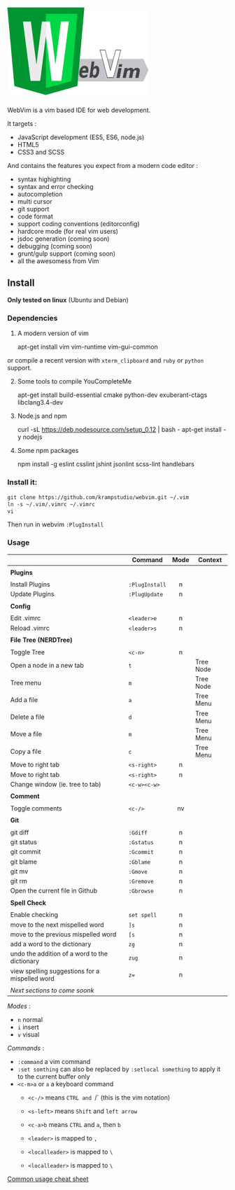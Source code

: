 ![WebVim](resources/WebVim.png "WebVim")
===============================

WebVim is a vim based IDE for web development.

It targets :
 - JavaScript development (ES5, ES6, node.js)
 - HTML5
 - CSS3 and SCSS

And contains the features you expect from a modern code editor :

 - syntax highighting
 - syntax and error checking
 - autocompletion
 - multi cursor
 - git support
 - code format
 - support coding conventions (editorconfig)
 - hardcore mode (for real vim users)
 - jsdoc generation (coming soon)
 - debugging (coming soon)
 - grunt/gulp support (coming soon)
 - all the awesomess from Vim


## Install

__Only tested on linux__ (Ubuntu and Debian)

### Dependencies

 1. A modern version of vim

	apt-get install vim vim-runtime vim-gui-common

or compile a recent version with `xterm_clipboard` and `ruby` or `python` support.

 2. Some tools to compile YouCompleteMe

    apt-get install build-essential cmake python-dev exuberant-ctags libclang3.4-dev

 3. Node.js and npm

    curl -sL https://deb.nodesource.com/setup_0.12 | bash -
    apt-get install -y nodejs

 4. Some npm packages

    npm install -g eslint csslint jshint jsonlint scss-lint handlebars

### Install it:

	git clone https://github.com/krampstudio/webvim.git ~/.vim
    ln -s ~/.vim/.vimrc ~/.vimrc
    vi

Then run in webvim `:PlugInstall`


### Usage

|                                                 | Command           | Mode | Context   |
|-------------------------------------------------|-------------------|:----:|-----------|
|                                                                                        |
| __Plugins__                                                                            |
|                                                                                        |
| Install Plugins                                  | `:PlugInstall`   | n    |           |
| Update Plugins                                   | `:PlugUpdate`    | n    |           |
|                                                                                        |
| __Config__                                                                             |
|                                                                                        |
| Edit .vimrc                                      | `<leader>e`      | n    |           |
| Reload .vimrc                                    | `<leader>s`      | n    |           |
|                                                                                        |
| __File Tree (NERDTree)__                                                               |
|                                                                                        |
| Toggle Tree                                      | `<c-n>`          | n    |           |
| Open a node in a new tab                         | `t`              |      | Tree Node |
| Tree menu                                        | `m`              |      | Tree Node |
| Add a file                                       | `a`              |      | Tree Menu |
| Delete a file                                    | `d`              |      | Tree Menu |
| Move a file                                      | `m`              |      | Tree Menu |
| Copy a file                                      | `c`              |      | Tree Menu |
| Move to right tab                                | `<s-right>`      | n    |           |
| Move to right tab                                | `<s-right>`      | n    |           |
| Change window (ie. tree to tab)                  | `<c-w><c-w>`     |      |           |
|                                                                                        |
| __Comment__                                                                            |
|                                                                                        |
| Toggle comments                                  | `<c-/>`          | nv   |           |
|                                                                                        |
| __Git__                                                                                |
|                                                                                        |
| git diff                                         | `:Gdiff`        | n     |           |
| git status                                       | `:Gstatus`      | n     |           |
| git commit                                       | `:Gcommit`      | n     |           |
| git blame                                        | `:Gblame`       | n     |           |
| git mv                                           | `:Gmove`        | n     |           |
| git rm                                           | `:Gremove`      | n     |           |
| Open the current file in Github                  | `:Gbrowse`      | n     |           |
|                                                                                        |
| __Spell Check__                                                                        |
|                                                                                        |
| Enable checking                                  | `set spell`      | n    |           |
| move to the next mispelled word                  | `]s`             | n    |           |
| move to the previous mispelled word              | `[s`             | n    |           |
| add a word to the dictionary                     | `zg`             | n    |           |
| undo the addition of a word to the dictionary    | `zug`            | n    |           |
| view spelling suggestions for a mispelled word   | `z=`             | n    |           |
|                                                                                        |
| _Next sections to come soonk_                                                          |


_Modes_ :
 - `n` normal
 - `i` insert
 - `v` visual

_Commands_ :
 - `:command` a vim command
 - `:set somthing` can also be replaced by `:setlocal something` to apply it to the current buffer only
 - `<c-m>a` or `a` a keyboard command
   - `<c-/>` means `CTRL and `/` (this is the vim notation)
   - `<s-left>` means `Shift` and `left arrow`
   - `<c-a>b` means `CTRL` and `a`, then `b`
   - `<leader>` is mapped to `,`
   - `<localleader>` is mapped to `\`

   - `<localleader>` is mapped to `\`


[Common usage cheat sheet](http://fprintf.net/vimCheatSheet.html)

<!--

### NERDTree

- open: `Ctrl-n`
- menu: `m`
  - then `g` to grep, `a` to add, `c` to copy, `m` to moven, `d` to delete
- open in a tab: `t`
- tab nav: `Shift-left|right`
- switch  win: `Ctrl-w`
- horizontal split: `i`
- vertival split: `v`

### NerdComment

- toggle: `Ctrl-_` or `Ctrl-Shift-/`
- comment: ̀`\cn`
- alt comment: `\cs`
- uncomment: `\ci`

### YankRing

Paste then:
- move backwards through the yankring : `Ctrl-P`
- move forwards through the yankring : `Ctrl-PN`

### JsBeautify

- beautify: `Ctrl-f`

### Vim-Node

- Inside require("...") to jump to source and module files: `gf`
- Use [I on any keyword to look for it in the current and required files: `[I`
- Edit the main file of a module: `:Nedit module_name`
- Edit its lib/foo.js file: `:Nedit module_name/lib/foo`
- Edit your Node projects main (usually index.js) file: `:Nedit .`

### Syntastic

- Checkers infos: `:SyntasticInfo`
- Check:  `:SyntasticCheck`
- Toggle check: `:SyntasticToggleMode`
- Error window: `:Errors`
- Jump next/previous error: `:help :lnext` or `:help :lprev`

### YouCompleteMe

- `TAB` and `Shift-TAB`

### Tern

- Jump to the definition of the thing under the cursor: `:TernDef`
- Look up the documentation of something: `:TernDoc`
- Find the type of the thing under the cursor: `:TernType`
- Show all references to the variable or property under the cursor: `:TernRefs`
- Rename the variable under the cursor: `:TernRename`

Visual
Visual line : V
Visual block : Ctrl-V
Visual multi : Shift-V
All: ggVG

s&r
%s/OLD/NEW/g

Moov
word/token left : b
word/token  right: w

Clipboard
copy line : "+yy
paste : "+p


base
effacer sour cursuer: x
effacer mot dw
effacer vers fin d$
-->
